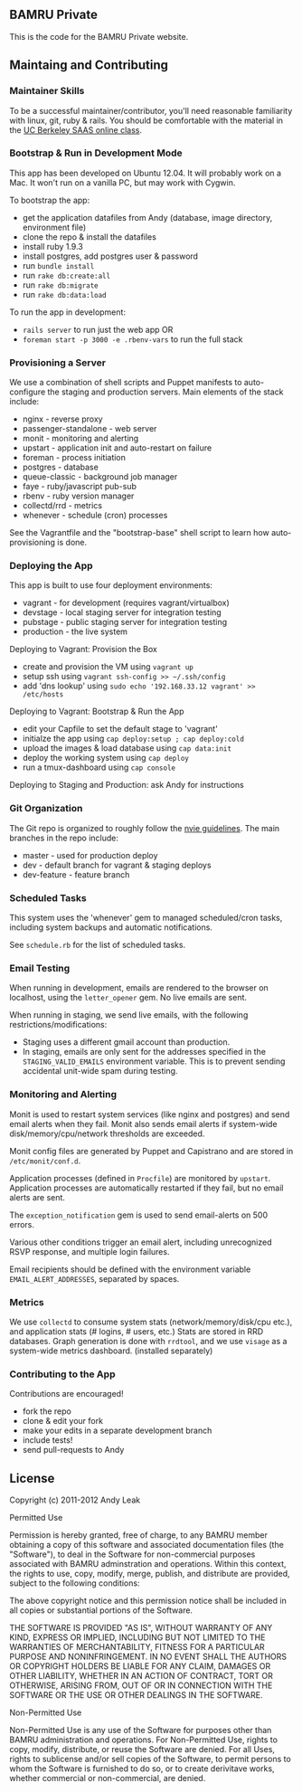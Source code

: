 ## BAMRU Private

This is the code for the BAMRU Private website.

## Maintaing and Contributing 

### Maintainer Skills

To be a successful maintainer/contributor, you'll need reasonable familiarity
with linux, git, ruby & rails.  You should be comfortable with the material in
the [UC Berkeley SAAS online class](https://www.coursera.org/course/saas).

### Bootstrap & Run in Development Mode

This app has been developed on Ubuntu 12.04.  It will probably work on a Mac.
It won't run on a vanilla PC, but may work with Cygwin. 

To bootstrap the app:
- get the application datafiles from Andy (database, image directory, environment file)
- clone the repo & install the datafiles
- install ruby 1.9.3 
- install postgres, add postgres user & password
- run `bundle install`
- run `rake db:create:all`
- run `rake db:migrate`
- run `rake db:data:load`

To run the app in development:
- `rails server` to run just the web app OR
- `foreman start -p 3000 -e .rbenv-vars` to run the full stack

### Provisioning a Server

We use a combination of shell scripts and Puppet manifests to auto-configure
the staging and production servers.  Main elements of the stack include:
- nginx - reverse proxy
- passenger-standalone - web server
- monit - monitoring and alerting
- upstart - application init and auto-restart on failure
- foreman - process initiation
- postgres - database
- queue-classic - background job manager
- faye - ruby/javascript pub-sub
- rbenv - ruby version manager
- collectd/rrd - metrics
- whenever - schedule (cron) processes

See the Vagrantfile and the "bootstrap-base" shell script to learn how
auto-provisioning is done.

### Deploying the App

This app is built to use four deployment environments:
- vagrant - for development (requires vagrant/virtualbox)
- devstage - local staging server for integration testing
- pubstage - public staging server for integration testing
- production - the live system

Deploying to Vagrant: Provision the Box
- create and provision the VM using `vagrant up`
- setup ssh using `vagrant ssh-config >> ~/.ssh/config`
- add 'dns lookup' using `sudo echo '192.168.33.12 vagrant' >> /etc/hosts`

Deploying to Vagrant: Bootstrap & Run the App
- edit your Capfile to set the default stage to 'vagrant'
- initialze the app using `cap deploy:setup ; cap deploy:cold`
- upload the images & load database using `cap data:init`
- deploy the working system using `cap deploy`
- run a tmux-dashboard using `cap console`

Deploying to Staging and Production: ask Andy for instructions

### Git Organization

The Git repo is organized to roughly follow the 
[nvie guidelines](http://nvie.com/posts/a-successful-git-branching-model/).
The main branches in the repo include:
- master - used for production deploy
- dev    - default branch for vagrant & staging deploys
- dev-feature - feature branch

### Scheduled Tasks

This system uses the 'whenever' gem to managed scheduled/cron tasks,
including system backups and automatic notifications.

See `schedule.rb` for the list of scheduled tasks.

### Email Testing

When running in development, emails are rendered to the browser on localhost,
using the `letter_opener` gem.  No live emails are sent.

When running in staging, we send live emails, with the following
restrictions/modifications:
- Staging uses a different gmail account than production.
- In staging, emails are only sent for the addresses specified in the
  `STAGING_VALID_EMAILS` environment variable.  This is to prevent
  sending accidental unit-wide spam during testing.

### Monitoring and Alerting

Monit is used to restart system services (like nginx and postgres) and send
email alerts when they fail. Monit also sends email alerts if system-wide
disk/memory/cpu/network thresholds are exceeded.  

Monit config files are generated by Puppet and Capistrano and are stored in
`/etc/monit/conf.d`.

Application processes (defined in `Procfile`) are monitored by `upstart`.
Application processes are automatically restarted if they fail, but no email
alerts are sent.

The `exception_notification` gem is used to send email-alerts on 500 errors.

Various other conditions trigger an email alert, including unrecognized RSVP
response, and multiple login failures.

Email recipients should be defined with the environment variable
`EMAIL_ALERT_ADDRESSES`, separated by spaces.

### Metrics

We use `collectd` to consume system stats (network/memory/disk/cpu etc.), and
application stats (# logins, # users, etc.) Stats are stored in RRD databases.
Graph generation is done with `rrdtool`, and we use `visage` as a system-wide
metrics dashboard. (installed separately)

### Contributing to the App

Contributions are encouraged!
- fork the repo
- clone & edit your fork
- make your edits in a separate development branch
- include tests!
- send pull-requests to Andy

## License

Copyright (c) 2011-2012 Andy Leak 

Permitted Use

Permission is hereby granted, free of charge, to any BAMRU member obtaining a
copy of this software and associated documentation files (the "Software"), to
deal in the Software for non-commercial purposes associated with BAMRU
adminstration and operations.  Within this context, the rights to use, copy,
modify, merge, publish, and distribute are provided, subject to the following
conditions:

The above copyright notice and this permission notice shall be included in all
copies or substantial portions of the Software.

THE SOFTWARE IS PROVIDED "AS IS", WITHOUT WARRANTY OF ANY KIND, EXPRESS OR
IMPLIED, INCLUDING BUT NOT LIMITED TO THE WARRANTIES OF MERCHANTABILITY,
FITNESS FOR A PARTICULAR PURPOSE AND NONINFRINGEMENT. IN NO EVENT SHALL THE
AUTHORS OR COPYRIGHT HOLDERS BE LIABLE FOR ANY CLAIM, DAMAGES OR OTHER
LIABILITY, WHETHER IN AN ACTION OF CONTRACT, TORT OR OTHERWISE, ARISING FROM,
OUT OF OR IN CONNECTION WITH THE SOFTWARE OR THE USE OR OTHER DEALINGS IN THE
SOFTWARE.

Non-Permitted Use

Non-Permitted Use is any use of the Software for purposes other than BAMRU
administration and operations.  For Non-Permitted Use, rights to copy, modify,
distribute, or reuse the Software are denied.  For all Uses, rights to
sublicense and/or sell copies of the Software, to permit persons to whom the
Software is furnished to do so, or to create derivitave works, whether
commercial or non-commercial, are denied.

